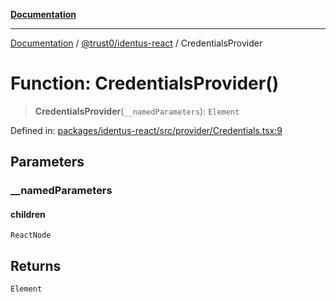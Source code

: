 [**Documentation**](../../../README.md)

***

[Documentation](../../../README.md) / [@trust0/identus-react](../README.md) / CredentialsProvider

# Function: CredentialsProvider()

> **CredentialsProvider**(`__namedParameters`): `Element`

Defined in: [packages/identus-react/src/provider/Credentials.tsx:9](https://github.com/trust0-project/identus/blob/d55b569afd79121174b094526c6f007905d53366/packages/identus-react/src/provider/Credentials.tsx#L9)

## Parameters

### \_\_namedParameters

#### children

`ReactNode`

## Returns

`Element`
